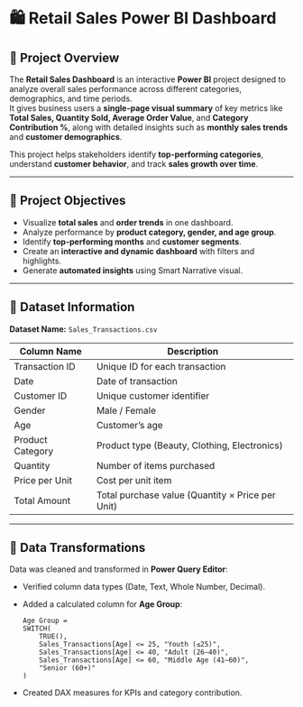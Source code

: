 # 🛍️ Retail Sales Power BI Dashboard

## 📖 Project Overview

The **Retail Sales Dashboard** is an interactive **Power BI** project designed to analyze overall sales performance across different categories, demographics, and time periods.  
It gives business users a **single-page visual summary** of key metrics like **Total Sales, Quantity Sold, Average Order Value**, and **Category Contribution %**, along with detailed insights such as **monthly sales trends** and **customer demographics**.

This project helps stakeholders identify **top-performing categories**, understand **customer behavior**, and track **sales growth over time**.

---

## 🎯 Project Objectives

- Visualize **total sales** and **order trends** in one dashboard.  
- Analyze performance by **product category, gender, and age group**.  
- Identify **top-performing months** and **customer segments**.  
- Create an **interactive and dynamic dashboard** with filters and highlights.  
- Generate **automated insights** using Smart Narrative visual.

---

## 📂 Dataset Information

**Dataset Name:** `Sales_Transactions.csv`

| Column Name       | Description |
|-------------------|-------------|
| Transaction ID    | Unique ID for each transaction |
| Date              | Date of transaction |
| Customer ID       | Unique customer identifier |
| Gender            | Male / Female |
| Age               | Customer’s age |
| Product Category  | Product type (Beauty, Clothing, Electronics) |
| Quantity          | Number of items purchased |
| Price per Unit    | Cost per unit item |
| Total Amount      | Total purchase value (Quantity × Price per Unit) |

---

## 🧮 Data Transformations

Data was cleaned and transformed in **Power Query Editor**:

- Verified column data types (Date, Text, Whole Number, Decimal).  
- Added a calculated column for **Age Group**:

  ```DAX
  Age Group =
  SWITCH(
      TRUE(),
      Sales_Transactions[Age] <= 25, "Youth (≤25)",
      Sales_Transactions[Age] <= 40, "Adult (26–40)",
      Sales_Transactions[Age] <= 60, "Middle Age (41–60)",
      "Senior (60+)"
  )
  ```
- Created DAX measures for KPIs and category contribution.

